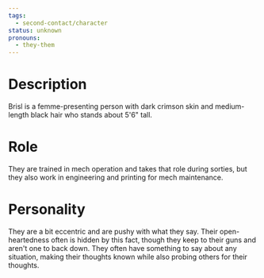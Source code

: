```yaml
---
tags:
  - second-contact/character
status: unknown
pronouns:
  - they-them
---
```

# Description
Brisl is a femme-presenting person with dark crimson skin and medium-length black hair who stands about 5'6" tall.
# Role
They are trained in mech operation and takes that role during sorties, but they also work in engineering and printing for mech maintenance. 
# Personality
They are a bit eccentric and are pushy with what they say. Their open-heartedness often is hidden by this fact, though they keep to their guns and aren't one to back down. They often have something to say about any situation, making their thoughts known while also probing others for their thoughts. 
